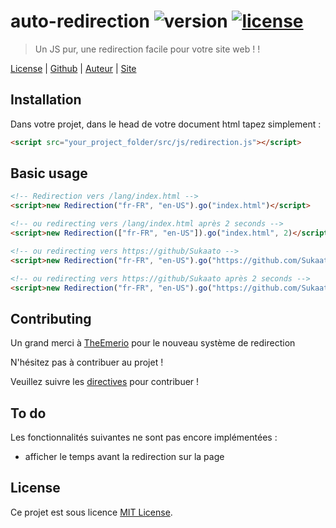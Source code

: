 # auto-redirection ![version][img-version] [![license][img-license]][link-license] 
> Un JS pur, une redirection facile pour votre site web ! !

[License][link-license] |
[Github][link-repo] |
[Auteur][link-author] |
[Site][link-site]

## Installation
Dans votre projet, dans le head de votre document html tapez simplement :

```html
<script src="your_project_folder/src/js/redirection.js"></script>
```

## Basic usage
```html
<!-- Redirection vers /lang/index.html -->
<script>new Redirection("fr-FR", "en-US").go("index.html")</script> 

<!-- ou redirecting vers /lang/index.html après 2 seconds -->
<script>new Redirection(["fr-FR", "en-US"]).go("index.html", 2)</script>

<!-- ou redirecting vers https://github/Sukaato -->
<script>new Redirection("fr-FR", "en-US").go("https://github.com/Sukaato")</script>

<!-- ou redirecting vers https://github/Sukaato après 2 seconds -->
<script>new Redirection("fr-FR", "en-US").go("https://github.com/Sukaato", 2)</script>
```

## Contributing
Un grand merci à [TheEmerio][link-emerio] pour le nouveau système de redirection

N'hésitez pas à contribuer au projet !

Veuillez suivre les [directives][link-contrib] pour contribuer !

## To do
Les fonctionnalités suivantes ne sont pas encore implémentées :

- afficher le temps avant la redirection sur la page

## License
Ce projet est sous licence [MIT License][link-license].

<!-- The links! -->
[link-license]: https://github.com/Sukaato/auto-redirection/blob/master/LICENSE
[link-repo]: https://github.com/TheEmrio/minecraft-js
[link-author]: https://github.com/Sukaato
[link-site]: https://sukaato.github.io/
[link-emerio]: https://github.com/TheEmerio
[link-contrib]: https://github.com/Sukaato/auto-redirection/blob/master/CONTRIBUTING.md

[img-version]: https://img.shields.io/badge/ver.-pre%20relase%200.2.1-blue
[img-license]: https://img.shields.io/npm/l/minecraft-lib.svg